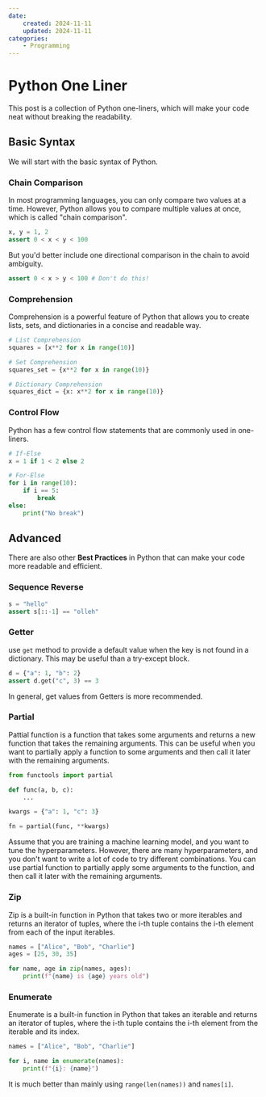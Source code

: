 ```yaml
---
date:
    created: 2024-11-11
    updated: 2024-11-11
categories:
    - Programming
---
```

# Python One Liner
This post is a collection of Python one-liners, which will make your code neat without breaking the readability.
<!-- more -->

## Basic Syntax
We will start with the basic syntax of Python.

### Chain Comparison
In most programming languages, you can only compare two values at a time. However, Python allows you to compare multiple values at once, which is called "chain comparison".

```python
x, y = 1, 2
assert 0 < x < y < 100
```

But you'd better include one directional comparison in the chain to avoid ambiguity.

```python
assert 0 < x > y < 100 # Don't do this!
```

### Comprehension
Comprehension is a powerful feature of Python that allows you to create lists, sets, and dictionaries in a concise and readable way.

```python
# List Comprehension
squares = [x**2 for x in range(10)]

# Set Comprehension
squares_set = {x**2 for x in range(10)}

# Dictionary Comprehension
squares_dict = {x: x**2 for x in range(10)}
```

### Control Flow
Python has a few control flow statements that are commonly used in one-liners.

```python
# If-Else
x = 1 if 1 < 2 else 2

# For-Else
for i in range(10):
    if i == 5:
        break
else:
    print("No break")
```

## Advanced 
There are also other **Best Practices** in Python that can make your code more readable and efficient.

### Sequence Reverse
```python
s = "hello"
assert s[::-1] == "olleh"
```

### Getter
use `get` method to provide a default value when the key is not found in a dictionary. This may be useful than a try-except block.

```python
d = {"a": 1, "b": 2}
assert d.get("c", 3) == 3
```

In general, get values from Getters is more recommended.

### Partial
Pattial function is a function that takes some arguments and returns a new function that takes the remaining arguments. This can be useful when you want to partially apply a function to some arguments and then call it later with the remaining arguments.

```python
from functools import partial

def func(a, b, c):
    ...

kwargs = {"a": 1, "c": 3}

fn = partial(func, **kwargs)
```

Assume that you are training a machine learning model, and you want to tune the hyperparameters. 
However, there are many hyperparameters, and you don't want to write a lot of code to try different combinations.
You can use partial function to partially apply some arguments to the function, and then call it later with the remaining arguments.

### Zip
Zip is a built-in function in Python that takes two or more iterables and returns an iterator of tuples, where the i-th tuple contains the i-th element from each of the input iterables.

```python
names = ["Alice", "Bob", "Charlie"]
ages = [25, 30, 35]

for name, age in zip(names, ages):
    print(f"{name} is {age} years old")
```

### Enumerate
Enumerate is a built-in function in Python that takes an iterable and returns an iterator of tuples, where the i-th tuple contains the i-th element from the iterable and its index.

```python
names = ["Alice", "Bob", "Charlie"]

for i, name in enumerate(names):
    print(f"{i}: {name}")
```

It is much better than mainly using `range(len(names))` and `names[i]`.
